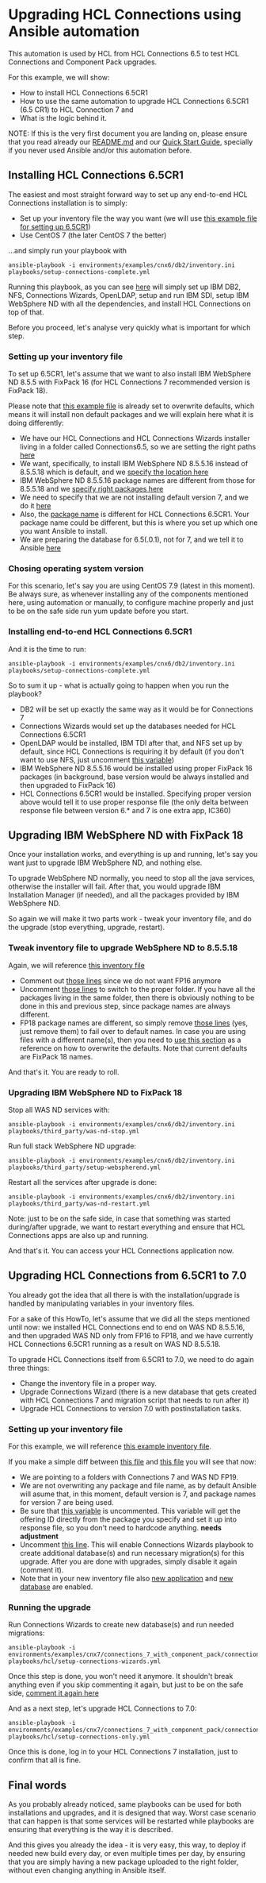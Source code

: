 # Upgrading HCL Connections using Ansible automation

This automation is used by HCL from HCL Connections 6.5 to test HCL Connections and Component Pack upgrades.

For this example, we will show:

* How to install HCL Connections 6.5CR1
* How to use the same automation to upgrade HCL Connections 6.5CR1 (6.5 CR1) to HCL Connection 7 and
* What is the logic behind it.

NOTE: If this is the very first document you are landing on, please ensure that you read already our [README.md](https://github.com/HCL-TECH-SOFTWARE/connections-automation/blob/main/README.md) and our [Quick Start Guide](https://github.com/HCL-TECH-SOFTWARE/connections-automation/blob/main/documentation/QUICKSTART.md), specially if you never used Ansible and/or this automation before.

## Installing HCL Connections 6.5CR1

The easiest and most straight forward way to set up any end-to-end HCL Connections installation is to simply:

* Set up your inventory file the way you want (we will use [this example file for setting up 6.5CR1](https://github.com/HCL-TECH-SOFTWARE/connections-automation/blob/main/environments/examples/cnx6/db2/inventory.ini))
* Use CentOS 7 (the later CentOS 7 the better)

...and simply run your playbook with

```
ansible-playbook -i environments/examples/cnx6/db2/inventory.ini playbooks/setup-connections-complete.yml
```

Running this playbook, as you can see [here](https://github.com/HCL-TECH-SOFTWARE/connections-automation/blob/main/playbooks/setup-connections-complete.yml) will simply set up IBM DB2, NFS, Connections Wizards, OpenLDAP, setup and run IBM SDI, setup IBM WebSphere ND with all the dependencies, and install HCL Connections on top of that.

Before you proceed, let's analyse very quickly what is important for which step.

### Setting up your inventory file

To set up 6.5CR1, let's assume that we want to also install IBM WebSphere ND 8.5.5 with FixPack 16 (for HCL Connections 7 recommended version is FixPack 18).

Please note that [this example file](https://github.com/HCL-TECH-SOFTWARE/connections-automation/blob/main/environments/examples/cnx6/db2/inventory.ini) is already set to overwrite defaults, which means it will install non default packages and we will explain here what it is doing differently:

* We have our HCL Connections and HCL Connections Wizards installer living in a folder called Connections6.5, so we are setting the right paths [here](https://github.com/HCL-TECH-SOFTWARE/connections-automation/blob/84fad83cb7cc95918330720f32362c527419dfb4/environments/examples/cnx6/db2/inventory.ini#L48-L51)
* We want, specifically, to install IBM WebSphere ND 8.5.5.16 instead of 8.5.5.18 which is default, and we [specify the location here](https://github.com/HCL-TECH-SOFTWARE/connections-automation/blob/84fad83cb7cc95918330720f32362c527419dfb4/environments/examples/cnx6/db2/inventory.ini#L53-L55)
* IBM WebSphere ND 8.5.5.16 package names are different from those for 8.5.5.18 and we [specify right packages here](https://github.com/HCL-TECH-SOFTWARE/connections-automation/blob/84fad83cb7cc95918330720f32362c527419dfb4/environments/examples/cnx6/db2/inventory.ini#L62-L75)
* We need to specify that we are not installing default version 7, and we do it [here](https://github.com/HCL-TECH-SOFTWARE/connections-automation/blob/84fad83cb7cc95918330720f32362c527419dfb4/environments/examples/cnx6/db2/inventory.ini#L82)
* Also, the [package name](https://github.com/HCL-TECH-SOFTWARE/connections-automation/blob/84fad83cb7cc95918330720f32362c527419dfb4/environments/examples/cnx6/db2/inventory.ini#L85) is different for HCL Connections 6.5CR1. Your package name could be different, but this is where you set up which one you want Ansible to install.
* We are preparing the database for 6.5(.0.1), not for 7, and we tell it to Ansible [here](https://github.com/HCL-TECH-SOFTWARE/connections-automation/blob/84fad83cb7cc95918330720f32362c527419dfb4/environments/examples/cnx6/db2/inventory.ini#L88)

### Chosing operating system version

For this scenario, let's say you are using CentOS 7.9 (latest in this moment). Be always sure, as whenever installing any of the components mentioned here, using automation or manually, to configure machine properly and just to be on the safe side run yum update before you start.

### Installing end-to-end HCL Connections 6.5CR1

And it is the time to run:

```
ansible-playbook -i environments/examples/cnx6/db2/inventory.ini playbooks/setup-connections-complete.yml
```

So to sum it up - what is actually going to happen when you run the playbook?

* DB2 will be set up exactly the same way as it would be for Connections 7
* Connections Wizards would set up the databases needed for HCL Connections 6.5CR1
* OpenLDAP would be installed, IBM TDI after that, and NFS set up by default, since HCL Connections is requiring it by default (if you don't want to use NFS, just uncomment [this variable](https://github.com/HCL-TECH-SOFTWARE/connections-automation/blob/main/environments/examples/cnx6/db2/inventory.ini#L79))
* IBM WebSphere ND 8.5.5.16 would be installed using proper FixPack 16 packages (in background, base version would be always installed and then upgraded to FixPack 16)
* HCL Connections 6.5CR1 would be installed. Specifying proper version above would tell it to use proper response file (the only delta between response file between version 6.* and 7 is one extra app, IC360)

## Upgrading IBM WebSphere ND with FixPack 18

Once your installation works, and everything is up and running, let's say you want just to upgrade IBM WebSphere ND, and nothing else.

To upgrade WebSphere ND normally, you need to stop all the java services, otherwise the installer will fail. After that, you would upgrade IBM Installation Manager (if needed), and all the packages provided by IBM WebSphere ND.

So again we will make it two parts work - tweak your inventory file, and do the upgrade (stop everything, upgrade, restart).

### Tweak inventory file to upgrade WebSphere ND to 8.5.5.18

Again, we will reference [this inventory file](https://github.com/HCL-TECH-SOFTWARE/connections-automation/blob/main/environments/examples/cnx6/db2/inventory.ini)

* Comment out [those lines](https://github.com/HCL-TECH-SOFTWARE/connections-automation/blob/84fad83cb7cc95918330720f32362c527419dfb4/environments/examples/cnx6/db2/inventory.ini#L53-L55) since we do not want FP16 anymore
* Uncomment [those lines](https://github.com/HCL-TECH-SOFTWARE/connections-automation/blob/84fad83cb7cc95918330720f32362c527419dfb4/environments/examples/cnx6/db2/inventory.ini#L58-L59) to switch to the proper folder. If you have all the packages living in the same folder, then there is obviously nothing to be done in this and previous step, since package names are always different.
* FP18 package names are different, so simply remove [those lines](https://github.com/HCL-TECH-SOFTWARE/connections-automation/blob/84fad83cb7cc95918330720f32362c527419dfb4/environments/examples/cnx6/db2/inventory.ini#L62-L75) (yes, just remove them) to fail over to default names. In case you are using files with a different name(s), then you need to [use this section](https://github.com/HCL-TECH-SOFTWARE/connections-automation/blob/84fad83cb7cc95918330720f32362c527419dfb4/environments/examples/cnx6/connections#L62-L75) as a reference on how to overwrite the defaults. Note that current defaults are FixPack 18 names.

And that's it. You are ready to roll.

### Upgrading IBM WebSphere ND to FixPack 18

Stop all WAS ND services with:

```
ansible-playbook -i environments/examples/cnx6/db2/inventory.ini playbooks/third_party/was-nd-stop.yml
```

Run full stack WebSphere ND upgrade:

```
ansible-playbook -i environments/examples/cnx6/db2/inventory.ini playbooks/third_party/setup-webspherend.yml
```

Restart all the services after upgrade is done:

```
ansible-playbook -i environments/examples/cnx6/db2/inventory.ini playbooks/third_party/was-nd-restart.yml
```

Note: just to be on the safe side, in case that something was started during/after upgrade, we want to restart everything and ensure that HCL Connections apps are also up and running.

And that's it. You can access your HCL Connections application now.

## Upgrading HCL Connections from 6.5CR1 to 7.0

You already got the idea that all there is with the installation/upgrade is handled by manipulating variables in your inventory files.

For a sake of this HowTo, let's assume that we did all the steps mentioned until now: we installed HCL Connections end to end on WAS ND 8.5.5.16, and then upgraded WAS ND only from FP16 to FP18, and we have currently HCL Connections 6.5CR1 running as a result on WAS ND 8.5.5.18.

To upgrade HCL Connections itself from 6.5CR1 to 7.0, we need to do again three things:

* Change the inventory file in a proper way.
* Upgrade Connections Wizard (there is a new database that gets created with HCL Connections 7 and migration script that needs to run after it)
* Upgrade HCL Connections to version 7.0 with postinstallation tasks.

### Setting up your inventory file

For this example, we will reference [this example inventory file](https://github.com/HCL-TECH-SOFTWARE/connections-automation/blob/main/environments/examples/cnx7/connections_7_with_component_pack/connections).

If you make a simple diff between [this file](https://github.com/HCL-TECH-SOFTWARE/connections-automation/blob/main/environments/examples/cnx7/db2/group_vars/all.yml) and [this file](https://github.com/HCL-TECH-SOFTWARE/connections-automation/blob/main/environments/examples/cnx6/db2/group_vars/all.yml) you will see that now:

* We are pointing to a folders with Connections 7 and WAS ND FP19.
* We are not overwriting any package and file name, as by default Ansible will asume that, in this moment, default version is 7, and package names for version 7 are being used.
* Be sure that [this variable](https://github.com/HCL-TECH-SOFTWARE/connections-automation/blob/84fad83cb7cc95918330720f32362c527419dfb4/environments/examples/cnx7/connections_7_with_component_pack/connections#L91) is uncommented. This variable will get the offering ID directly from the package you specify and set it up into response file, so you don't need to hardcode anything. **needs adjustment**
* Uncomment [this line](https://github.com/HCL-TECH-SOFTWARE/connections-automation/blob/84fad83cb7cc95918330720f32362c527419dfb4/environments/examples/cnx7/connections_7_with_component_pack/connections#L190). This will enable Connections Wizards playbook to create additional database(s) and run necessary migration(s) for this upgrade. After you are done with upgrades, simply disable it again (comment it).
* Note that in your new inventory file also [new application](https://github.com/HCL-TECH-SOFTWARE/connections-automation/blob/84fad83cb7cc95918330720f32362c527419dfb4/environments/examples/cnx7/connections_7_with_component_pack/connections#L161) and [new database](https://github.com/HCL-TECH-SOFTWARE/connections-automation/blob/84fad83cb7cc95918330720f32362c527419dfb4/environments/examples/cnx7/connections_7_with_component_pack/connections#L205) are enabled.

### Running the upgrade

Run Connections Wizards to create new database(s) and run needed migrations:

```
ansible-playbook -i environments/examples/cnx7/connections_7_with_component_pack/connections playbooks/hcl/setup-connections-wizards.yml
```

Once this step is done, you won't need it anymore. It shouldn't break anything even if you skip commenting it again, but just to be on the safe side, [comment it again here](https://github.com/HCL-TECH-SOFTWARE/connections-automation/blob/84fad83cb7cc95918330720f32362c527419dfb4/environments/examples/cnx7/connections_7_with_component_pack/connections#L190)

And as a next step, let's upgrade HCL Connections to 7.0:

```
ansible-playbook -i environments/examples/cnx7/connections_7_with_component_pack/connections playbooks/hcl/setup-connections-only.yml
```

Once this is done, log in to your HCL Connections 7 installation, just to confirm that all is fine.

## Final words

As you probably already noticed, same playbooks can be used for both installations and upgrades, and it is designed that way. Worst case scenario that can happen is that some services will be restarted while playbooks are ensuring that everything is the way it is described.

And this gives you already the idea - it is very easy, this way, to deploy if needed new build every day, or even multiple times per day, by ensuring that you are simply having a new package uploaded to the right folder, without even changing anything in Ansible itself.
